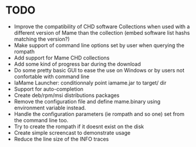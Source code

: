 TODO
====

-   Improve the compatibility of CHD software Collections when used with 
    a different version of Mame than the collection 
    (embed software list hashs matching the version?)
-   Make support of command line options set by user when querying the rompath
-   Add support for Mame CHD collections
-   Add some kind of progress bar during the download
-   Do some pretty basic GUI to ease the use on Windows or by users not 
    confortable with command line
-   IaMame Launcher: conditionnaly point iamame.jar to target/ dir
-   Support for auto-completion
-   Create deb/rpm/msi distributions packages
-   Remove the configuration file and define mame.binary using environment
    variable instead.
-   Handle the configuration parameters (ie rompath and so one) set from
    the command line too.
-   Try to create the rompath if it doesnt exist on the disk
-   Create simple screencast to demonstrate usage
-   Reduce the line size of the INFO traces
